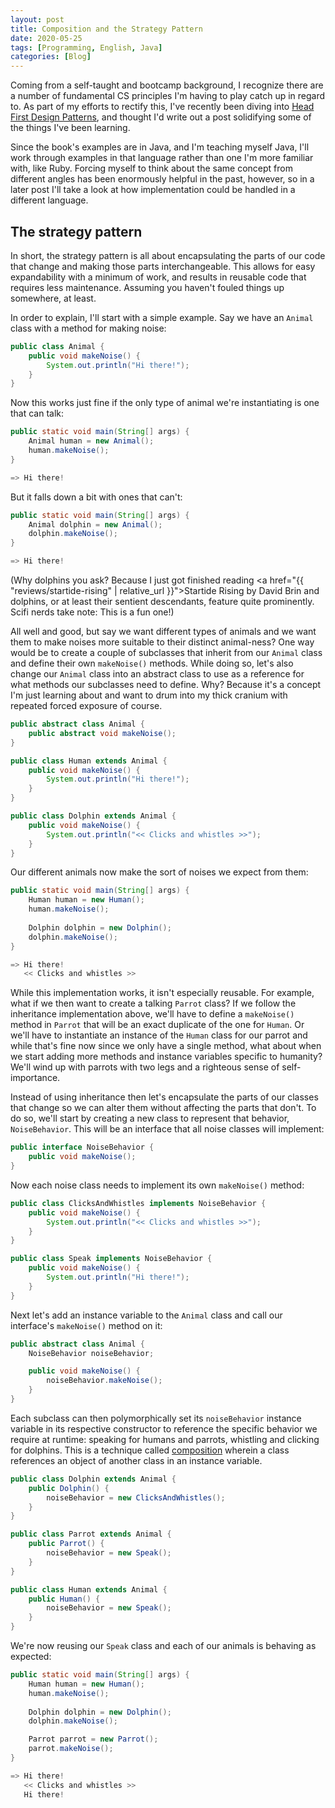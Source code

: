 ```yaml
---
layout: post
title: Composition and the Strategy Pattern
date: 2020-05-25
tags: [Programming, English, Java]
categories: [Blog]
---
```


Coming from a self-taught and bootcamp background, I recognize there are a number of fundamental CS principles I'm having to play catch up in regard to.<!-- more --> As part of my efforts to rectify this, I've recently been diving into <a href="https://www.amazon.com/gp/product/0596007124/ref=as_li_tl?ie=UTF8&camp=1789&creative=9325&creativeASIN=0596007124&linkCode=as2&tag=ianbayne-20&linkId=629ed42ef88ca10e6d67dcd5cd937589">Head First Design Patterns</a>, and thought I'd write out a post solidifying some of the things I've been learning.

Since the book's examples are in Java, and I'm teaching myself Java, I'll work through examples in that language rather than one I'm more familiar with, like Ruby. Forcing myself to think about the same concept from different angles has been enormously helpful in the past, however, so in a later post I'll take a look at how implementation could be handled in a different language.

## The strategy pattern

In short, the strategy pattern is all about encapsulating the parts of our code that change and making those parts interchangeable. This allows for easy expandability with a minimum of work, and results in reusable code that requires less maintenance. Assuming you haven't fouled things up somewhere, at least.

In order to explain, I'll start with a simple example. Say we have an `Animal` class with a method for making noise:

```java
public class Animal {
    public void makeNoise() {
        System.out.println("Hi there!");
    }
}
```

Now this works just fine if the only type of animal we're instantiating is one that can talk:

```java
public static void main(String[] args) {
    Animal human = new Animal();
    human.makeNoise();
}

=> Hi there!
```

But it falls down a bit with ones that can't:

```java
public static void main(String[] args) {
    Animal dolphin = new Animal();
    dolphin.makeNoise();
}

=> Hi there!
```

(Why dolphins you ask? Because I just got finished reading <a href="{{ "reviews/startide-rising" | relative_url }}">Startide Rising</a> by David Brin and dolphins, or at least their sentient descendants, feature quite prominently. Scifi nerds take note: This is a fun one!)

All well and good, but say we want different types of animals and we want them to make noises more suitable to their distinct animal-ness? One way would be to create a couple of subclasses that inherit from our `Animal` class and define their own `makeNoise()` methods. While doing so, let's also change our `Animal` class into an abstract class to use as a reference for what methods our subclasses need to define. Why? Because it's a concept I'm just learning about and want to drum into my thick cranium with repeated forced exposure of course.

```java
public abstract class Animal {
    public abstract void makeNoise();
}

public class Human extends Animal {
    public void makeNoise() {
        System.out.println("Hi there!");
    }
}

public class Dolphin extends Animal {
    public void makeNoise() {
        System.out.println("<< Clicks and whistles >>");
    }
}
```

Our different animals now make the sort of noises we expect from them:

```java
public static void main(String[] args) {
    Human human = new Human();
    human.makeNoise();
    
    Dolphin dolphin = new Dolphin();
    dolphin.makeNoise();
}

=> Hi there!
   << Clicks and whistles >>
```

While this implementation works, it isn't especially reusable. For example, what if we then want to create a talking `Parrot` class? If we follow the inheritance implementation above, we'll have to define a `makeNoise()` method in `Parrot` that will be an exact duplicate of the one for `Human`. Or we'll have to instantiate an instance of the `Human` class for our parrot and while that's fine now since we only have a single method, what about when we start adding more methods and instance variables specific to humanity? We'll wind up with parrots with two legs and a righteous sense of self-importance.

Instead of using inheritance then let's encapsulate the parts of our classes that change so we can alter them without affecting the parts that don't. To do so, we'll start by creating a new class to represent that behavior, `NoiseBehavior`. This will be an interface that all noise classes will implement:

```java
public interface NoiseBehavior {
    public void makeNoise();
}
```

Now each noise class needs to implement its own `makeNoise()` method:

```java
public class ClicksAndWhistles implements NoiseBehavior {
    public void makeNoise() {
        System.out.println("<< Clicks and whistles >>");
    }
}

public class Speak implements NoiseBehavior {
    public void makeNoise() {
        System.out.println("Hi there!");
    }
}
```

Next let's add an instance variable to the `Animal` class and call our interface's `makeNoise()` method on it:

```java
public abstract class Animal {
    NoiseBehavior noiseBehavior;

    public void makeNoise() {
        noiseBehavior.makeNoise();
    }
}
```

Each subclass can then polymorphically set its `noiseBehavior` instance variable in its respective constructor to reference the specific behavior we require at runtime: speaking for humans and parrots, whistling and clicking for dolphins. This is a technique called <a href="https://en.wikipedia.org/wiki/Object_composition">composition</a> wherein a class references an object of another class in an instance variable.

```java
public class Dolphin extends Animal {
    public Dolphin() {
        noiseBehavior = new ClicksAndWhistles();
    }
}

public class Parrot extends Animal {
    public Parrot() {
        noiseBehavior = new Speak();
    }
}

public class Human extends Animal {
    public Human() {
        noiseBehavior = new Speak();
    }
}
```

We're now reusing our `Speak` class and each of our animals is behaving as expected:

```java
public static void main(String[] args) {
    Human human = new Human();
    human.makeNoise();
    
    Dolphin dolphin = new Dolphin();
    dolphin.makeNoise();

    Parrot parrot = new Parrot();
    parrot.makeNoise();
}

=> Hi there!
   << Clicks and whistles >>
   Hi there!
```